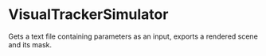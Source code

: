 # VisualTrackerSimulator
Gets a text file containing parameters as an input, exports a rendered scene and its mask.

